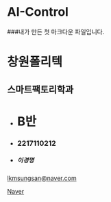 # AI-Control

###내가 만든 첫 마크다운 파일입니다.

# 창원폴리텍


스마트팩토리학과
-------------
+ # B반
- ### 2217110212
* ##### 이경명
lkmsungsan@naver.com


[Naver](https://naver.com, "naver link")
